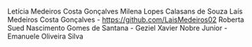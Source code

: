 Letícia Medeiros Costa Gonçalves
Milena Lopes Calasans de Souza
Laís Medeiros Costa Gonçalves - https://github.com/LaisMedeiros02
Roberta Sued Nascimento Gomes de Santana - 
Geziel Xavier Nobre Junior - 
Emanuele Oliveira Silva
